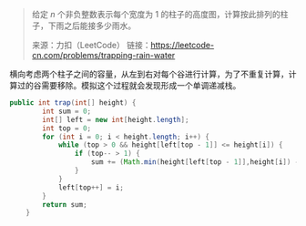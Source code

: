 > 给定 *n* 个非负整数表示每个宽度为 1 的柱子的高度图，计算按此排列的柱子，下雨之后能接多少雨水。
>
> 来源：力扣（LeetCode）
> 链接：https://leetcode-cn.com/problems/trapping-rain-water

横向考虑两个柱子之间的容量，从左到右对每个谷进行计算，为了不重复计算，计算过的谷需要移除。模拟这个过程就会发现形成一个单调递减栈。

```java
public int trap(int[] height) {
        int sum = 0;
        int[] left = new int[height.length];
        int top = 0;
        for (int i = 0; i < height.length; i++) {
            while (top > 0 && height[left[top - 1]] <= height[i]) {
                if (top-- > 1) {
                    sum += (Math.min(height[left[top - 1]],height[i]) - height[left[top]] ) * (i - left[top - 1] - 1);
                }
            }
            left[top++] = i;
        }
        return sum;
    }
```



